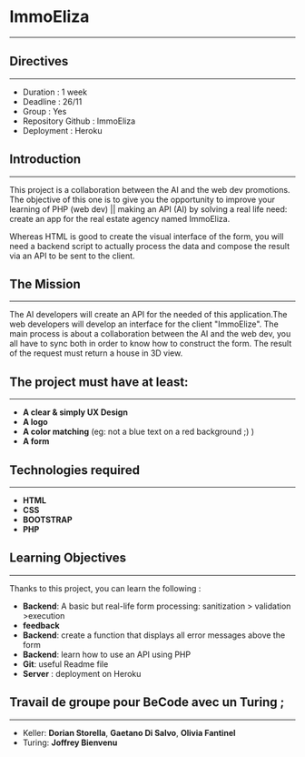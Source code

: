 # ImmoEliza
---
## Directives
---
- Duration : 1 week
- Deadline : 26/11
- Group : Yes
- Repository Github : ImmoEliza
- Deployment : Heroku

## Introduction
---
This project is a collaboration between the AI and the web dev promotions. The objective of this one is to give you the opportunity to improve your learning of PHP (web dev) || making an API (AI) by solving a real life need: create an app for the real estate agency named ImmoEliza.

Whereas HTML is good to create the visual interface of the form, you will need a backend script to actually process the data and compose the result via an API to be sent to the client.

## The Mission
---
The AI developers will create an API for the needed of this application.The web developers will develop an interface for the client "ImmoElize". The main process is about a collaboration between the AI and the web dev, you all have to sync both in order to know how to construct the form. The result of the request must return a house in 3D view.

## The project must have at least:
---
- **A clear & simply UX Design**
- **A logo**
- **A color matching** (eg: not a blue text on a red background ;) )
- **A form**
## Technologies required
---
- **HTML**
- **CSS**
- **BOOTSTRAP**
- **PHP**
## Learning Objectives
---
 Thanks to this project, you can learn the following :

- **Backend**: A basic but real-life form processing: sanitization > validation >execution   
- **feedback**
- **Backend**: create a function that displays all error messages above the form
- **Backend**: learn how to use an API using PHP
- **Git**: useful Readme file
- **Server** : deployment on Heroku
## Travail de groupe pour BeCode avec un Turing ;
---
- Keller:  **Dorian Storella**, **Gaetano Di Salvo**, **Olivia Fantinel**
- Turing:  **Joffrey Bienvenu**
